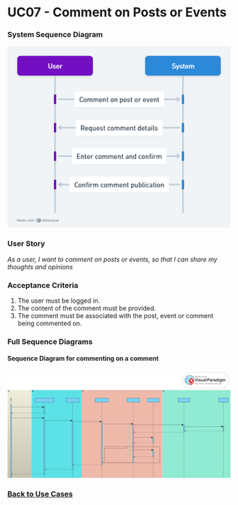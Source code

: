# UC07 - Comment on Posts or Events

### System Sequence Diagram

![UC07 SMD](01.Engineering/Comment%20on%20Posts%20or%20Events.png)

### User Story

_As a user, I want to comment on posts or events, so that I can share my thoughts and opinions_

### Acceptance Criteria

1. The user must be logged in.
2. The content of the comment must be provided.
3. The comment must be associated with the post, event or comment being commented on.

### Full Sequence Diagrams

#### Sequence Diagram for commenting on a comment

![UC07 FSD](03.Design/SD_Full_Comment_A_Comment.svg)

### [Back to Use Cases](../README.md)